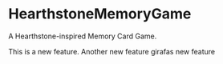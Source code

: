 # HearthstoneMemoryGame
A Hearthstone-inspired Memory Card Game.

This is a new feature.
Another new feature
girafas new feature